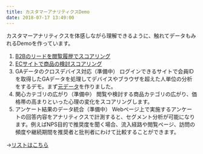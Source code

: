```yaml
---
title: カスタマーアナリティクスDemo
date: 2018-07-17 13:49:00
---
```


カスタマーアナリティクスを体感しながら理解できるように、触れてデータもみれるDemoを作っています。

1. [B2Bのリードを閲覧履歴でスコアリング](/news/demo/lead-scoring/)
2. [ECサイトで商品の検討スコアリング](/news/demo/product-scoring/)
3. GAデータのクロスデバイス対応（準備中）
ログインできるサイトで会員IDを取得したGAデータを処理してデバイスやブラウザを超えた人単位の分析をするデモ。まず[元データ](https://docs.google.com/spreadsheets/d/1cxbK9nelOBEL7KAhiha9fsJ0Gcw9X7aXQykPGej7T6Q/edit#gid=613290869)を作りました。
4. 関心カテゴリの広がり（準備中）
閲覧や検討する商品カテゴリの広がり、価格帯の高まりといった心理の変化をスコアリングします。
5. アンケート結果のデータ統合（準備中）
Webページ上で実施するアンケートの回答内容をアナリティクスで計測すると、セグメント分析が可能になります。例えばNPS目的で推奨度を聞く場合、流入経路や閲覧ページ、訪問の頻度や継続期間を推奨者と批判者にわけて比較することができます。

→[リストはこちら](/tags/demo/)
